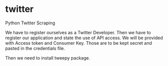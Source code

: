 # twitter

Python Twitter Scraping

We have to register ourselves as a Twitter Developer.
Then we have to register our application and state the use of API access. 
We will be provided with Access token and Consumer Key. Those are to be kept secret and pasted in the credentials file.

Then we need to install tweepy package.
